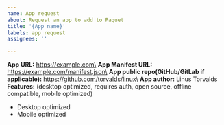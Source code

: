 ```yaml
---
name: App request
about: Request an app to add to Paquet
title: '{App name}'
labels: app request
assignees: ''

---
```


<!-- Please check https://paquet.shop/docs/manifest -->

**App URL:** https://example.com\
**App Manifest URL:** https://example.com/manifest.json\
**App public repo(GitHub/GitLab if applicable):** https://github.com/torvalds/linux\
**App author:** Linus Torvalds\
**Features:** (desktop optimized, requires auth, open source, offline compatible, mobile optimized)

- Desktop optimized
- Mobile optimized
